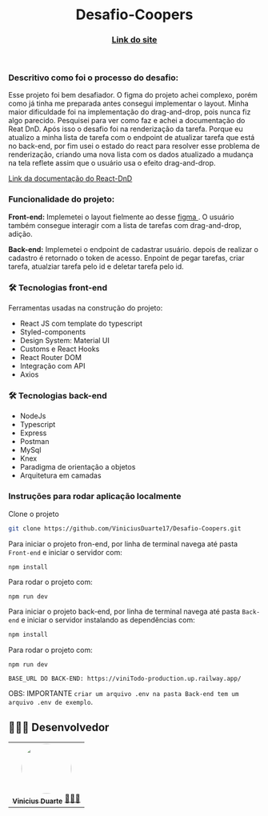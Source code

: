 
<header>

<h1> Desafio-Coopers</h1>

<h3>

  [Link do site ](https://painful-front.surge.sh/)
  
</h3>
</header>


<main>

 <h3>Descritivo como foi o processo do desafio:</h3> 
 
 <p>
    Esse projeto foi bem desafiador. O figma do projeto achei complexo, porém como já tinha me preparada antes consegui implementar o layout. 
    Minha maior dificuldade foi na implementação do drag-and-drop, pois nunca fiz algo parecido.
    Pesquisei para ver como faz e achei a documentação do Reat DnD. Após isso o desafio foi na renderização da tarefa. Porque eu atualizo a minha lista de tarefa           com o endpoint de atualizar tarefa que está no back-end, por fim usei o estado do react para resolver esse problema de renderização, criando uma nova lista com os     dados atualizado a mudança na tela reflete assim que o usuário usa o efeito drag-and-drop.
 </p>
 
 [Link da documentação do React-DnD](https://react-dnd.github.io/react-dnd/docs/overview)
 
<h3>Funcionalidade do projeto:</h3>

<p>


  <strong>Front-end:</strong> Implemetei o layout fielmente ao desse 
  [ figma ](https://www.figma.com/file/OAMrciHo0uOf4H2cgg3MDm/Coopers---Site-para-teste-Front-End-%2F-Full-Stack?node-id=290%3A6333&t=BD3OGYMnrHUOhy1m-0).
  O usuário também consegue interagir com a lista de tarefas com drag-and-drop, adição.
  
</p>

<p>
  <strong>Back-end:</strong> Implemetei o endpoint de cadastrar usuário. depois de realizar o cadastro é retornado o token de acesso. Enpoint de pegar tarefas, criar tarefa, atualziar tarefa pelo  id e deletar tarefa pelo id.
</p>


<h3> 🛠 Tecnologias front-end </h3>

Ferramentas usadas na construção do projeto:

* React JS com template do typescript
* Styled-components
* Design System: Material UI
* Customs e React Hooks
* React Router DOM
* Integração com API
* Axios


<h3> 🛠 Tecnologias back-end </h3>

* NodeJs
* Typescript
* Express
* Postman
* MySql
* Knex
* Paradigma de orientação a objetos
* Arquitetura em camadas

 ### Instruções para rodar aplicação localmente
 
 Clone o projeto

```bash
git clone https://github.com/ViniciusDuarte17/Desafio-Coopers.git
```
Para iniciar o projeto fron-end, por linha de terminal navega até pasta `Front-end` e iniciar o servidor com:
```bash
npm install
```
Para rodar o projeto com:
```
npm run dev 
```


Para iniciar o projeto back-end, por linha de terminal navega até pasta `Back-end` e iniciar o servidor instalando as dependências com:

```bash
npm install
```
Para rodar o projeto com:
```
npm run dev 
``` 
```
BASE_URL DO BACK-END: https://viniTodo-production.up.railway.app/
```
OBS: IMPORTANTE `criar um arquivo .env na pasta Back-end tem um arquivo .env de exemplo`.


<h2 >👷🏻‍♂ Desenvolvedor</h2>
<table> 
<tr>
  <td align="center"><a href="https://github.com/ViniciusDuarte17"><img style="border-radius: 50%" src="https://user-images.githubusercontent.com/92999708/210431021-9923435c-eefe-4757-b8e2-e441910a4e88.png" width="100px" alt=""/>
 <br />
 <sub><b>Vinicius Duarte</b></sub></a> <a href="https://github.com/ViniciusDuarte17">👩🏻‍💻</a></td>
 </tr>
</table>

</main>
